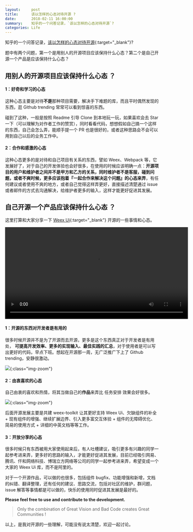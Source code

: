 ```yaml
---
layout:     post
title:      该以怎样的心态对待开源 ?
date:       2018-02-11 16:00:00
summary:    知乎的一个问答记录，`该以怎样的心态对待开源`?
categories: Life
---
```


知乎的一个问答记录，[该以怎样的心态对待开源](https://www.zhihu.com/question/266954088){:target="_blank"}?

题中有两个问题，第一个是用别人的开源项目应该保持什么心态？第二个是自己开源一个产品是应该保持什么心态？

## 用别人的开源项目应该保持什么心态 ？

#### 1：好奇和学习的心态

这种心态主要是对待**不是**那种项目需要，解决手下难题的库，而且平时偶然发现的东西，逛 Github trending 常常可以看到惊喜的东西。

碰到了这种，一般是按照 Readme 引导 Clone 到本地玩一玩，如果喜欢会去 Star 一下（可以理解为对作者工作的赞赏），同时看看代码，想想假如自己搞一个这样的东西，自己会怎么弄，能顺手提一个 PR 也是很好的，或者这种思路会不会可以用到自己以后的业务工作中。

#### 2：合作和感激的心态

这种心态更多的是对待和自己项目有关系的东西，譬如 Weex、Webpack 等，它发展好了，对于自己的开发体验也会好很多，在使用的时候应该明确一点：**开源项目的用户和维护者之间并不是甲方和乙方的关系，同时维护者不是客服，碰到问题，或者不爽时候，更多应该抱着『一起合作来解决这个问题』的心态来弄**，有任何建议或者使用不爽的地方，或者自己觉得这样弄更好，直接描述清楚通过 issue 或者邮件的方式去沟通解决，给维护者更多的输入，这样才能更好促进其发展。

## 自己开源一个产品应该保持什么心态 ？

这里打算和大家分享一下 [Weex Ui](https://github.com/alibaba/weex-ui){:target="_blank"} 开源的一些事情和心态。

<video width="600" controls preload="metadata" src="https://gw.alipayobjects.com/os/rmsportal/OgUYNGxBSsvKLCFeLRXE.mp4"></video>

#### 1：开源的东西对开发者是有用的

很多时候开源并不是为了开源而去开源，更多是这个东西真正对于开发者是有用处， **可提高开发效率、更多的实现输入、最佳实践的汇总**，对于使用者是可以写出更好的代码，早点下班。想起在开源那一周，无广泛推广下上了 Github trending，安静很激动。

![](https://gw.alipayobjects.com/zos/rmsportal/uCCNieRPMCzohonSFGGI.jpg){:class="img-zoom"}

#### 2：由衷喜欢的心态

自己由衷的喜欢和热情，将其当做自己的**作品**来弄比 任务安排 效果会好很多。

![](https://img.alicdn.com/tfs/TB1zUTTX1SSBuNjy0FlXXbBpVXa-1920-1080.png){:class="img-zoom"}

后面开源发展主要是共建 weex-toolkit 让其更好支持 Weex Ui、欠缺组件的补全 + 现有组件的增强、继续扩展边界、引入更多富交互体验 + 组件的无障碍优化、简易的使用方式 + 详细的中英文档等等工作。

#### 3：开放分享的心态

很多时候只有东西被用大家使用起来后，有人吐槽建议，吸引更多有兴趣的同学一起参考进来弄，更多好的思路的输入，才能更好促进其发展，目前已经吸引网易、腾讯、仟和网络科技、博瑞立方网络等公司的同学一起参考进来弄，希望变成一个大家的 Weex Ui 库，而不是阿里的。

对于一个开源作品，可以做的也很多，包括组件 bugfix、功能增强和新增，文档的纠错、翻译整理，还有任何的建议、思路交流，包括对社区的维护，群问题，issue 解答等事情都是可以做的，快乐的使用同时促进其发展是最好的。

**Please feel free to use and contribute to the development.**

> Only the combination of Great Vision and Bad Code creates Great Communities !

以上，是我对开源的一些理解，可能没有说太清楚，欢迎一起讨论。
